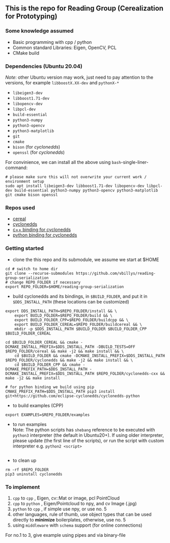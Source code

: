 ## This is the repo for Reading Group (Cerealization for Prototyping)

### Some knowledge assumed
 * Basic programming with cpp / python
 * Common standard Libraries: Eigen, OpenCV, PCL
 * CMake build


### Dependencies (Ubuntu 20.04)
*Note*: other Ubuntu version may work, just need to pay attention to the versions, for example `libboostX.XX-dev` and `pythonX-* `
 * `libeigen3-dev`
 * `libboost1.71-dev`
 * `libopencv-dev`
 * `libpcl-dev`
 * `build-essential`
 * `python3-numpy`
 * `python3-opencv`
 * `python3-matplotlib`
 * `git`
 * `cmake`
 * `bison` (for *cyclonedds*)
 * `openssl` (for *cyclonedds*)

For convinience, we can install all the above using `bash`-single-liner-command:
```
# please make sure this will not overwrite your current work / environment setup
sudo apt install libeigen3-dev libboost1.71-dev libopencv-dev libpcl-dev build-essential python3-numpy python3-opencv python3-matplotlib git cmake bison openssl
```

### Repos used
 * [cereal](https://github.com/USCiLab/cereal)
 * [cyclonedds](https://github.com/eclipse-cyclonedds/cyclonedds)
 * [c++ binding for cyclonedds](https://github.com/eclipse-cyclonedds/cyclonedds-cxx)
 * [python binding for cyclonedds](https://github.com/eclipse-cyclonedds/cyclonedds-python)

### Getting started
 * clone the this repo and its submodule, we assume we start at $HOME
 ```
 cd # switch to home dir
 git clone --recurse-submodules https://github.com/vbillys/reading-group-serialization
 # change REPO_FOLDER if necessary
 export REPO_FOLDER=$HOME/reading-group-serialization
 ```
 * build cyclonedds and its bindings, in `$BUILD_FOLDER`, and put it in `$DDS_INSTALL_PATH` (these locations can be customized)
 ```
 export DDS_INSTALL_PATH=$REPO_FOLDER/install && \
     export BUILD_FOLDER=$REPO_FOLDER/build && \
     export BUILD_FOLDER_CPP=$REPO_FOLDER/buildcpp && \
     export BUILD_FOLDER_CEREAL=$REPO_FOLDER/buildcereal && \
     mkdir -p $DDS_INSTALL_PATH $BUILD_FOLDER $BUILD_FOLDER_CPP $BUILD_FOLDER_CEREAL

 cd $BUILD_FOLDER_CEREAL && cmake -DCMAKE_INSTALL_PREFIX=$DDS_INSTALL_PATH -DBUILD_TESTS=OFF $REPO_FOLDER/cereal && make -j2 && make install && \
     cd $BUILD_FOLDER && cmake -DCMAKE_INSTALL_PREFIX=$DDS_INSTALL_PATH $REPO_FOLDER/cyclonedds && make -j2 && make install && \
     cd $BUILD_FOLDER_CPP && cmake -DCMAKE_PREFIX_PATH=$DDS_INSTALL_PATH -DCMAKE_INSTALL_PREFIX=$DDS_INSTALL_PATH $REPO_FOLDER/cyclonedds-cxx && make -j2 && make install

 # for python binding we build using pip
 CMAKE_PREFIX_PATH=$DDS_INSTALL_PATH pip3 install git+https://github.com/eclipse-cyclonedds/cyclonedds-python
 ```
 * to build examples (CPP)
 ```
 export EXAMPLES=$REPO_FOLDER/examples
 ```
 * to run examples  
   Note: The python scripts has `shebang` reference to be executed with `python3` interpreter (the default in Ubuntu20+). If using older interpreter, please update (the first line of the scripts), or run the script with custom interpreter e.g. `python2 <script>`
 ```

 ```

 * to clean up
 ```
 rm -rf $REPO_FOLDER
 pip3 uninstall cyclonedds
 ```

### To implement

 1. `cpp` to `cpp` , Eigen, cv::Mat or image, pcl PointCloud
 2. `cpp` to `python` , Eigen/Pointcloud to npy, and cv Image (.jpg)
 3. `python` to `cpp` , if simple use npy, or use no. 5
 4. other languages, rule of thumb, use object types that can be used directly to **minimize** boilerplates, otherwise, use no. 5
 5. using `middleware` with `schema` support (for online connections)

For no.1 to 3, give example using pipes and via binary-file
